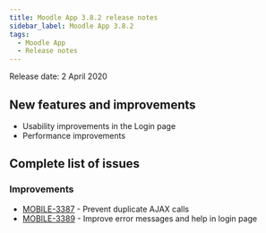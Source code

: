 ```yaml
---
title: Moodle App 3.8.2 release notes
sidebar_label: Moodle App 3.8.2
tags:
  - Moodle App
  - Release notes
---
```


Release date: 2 April 2020

## New features and improvements

- Usability improvements in the Login page
- Performance improvements

## Complete list of issues

### Improvements

- [MOBILE-3387](https://tracker.moodle.org/browse/MOBILE-3387) - Prevent duplicate AJAX calls
- [MOBILE-3389](https://tracker.moodle.org/browse/MOBILE-3389) - Improve error messages and help in login page
